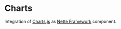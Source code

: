 # Charts
Integration of [Charts.js](https://www.chartjs.org/) as [Nette Framework](https://nette.org/) component.
